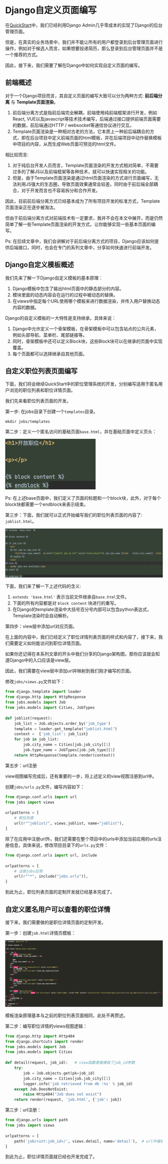# Django自定义页面编写

在[QuickStart](./quickstart.md)中，我们已经利用Django Admin几乎零成本的实现了Django的后台管理页面。

但是，在真实的业务场景中，我们并不能让所有的用户都登录到后台管理页面进行操作，例如对于候选人而言，如果想要投递简历，那么登录到后台管理页面并不是一个推荐的方式。

因此，接下来，我们需要了解在Django中如何实现自定义页面的编写。


## 前端概述

对于一个Django项目而言，其自定义页面的编写大致可以分为两种方式: **前后端分离** 与 **Template页面渲染**。

1. 前后端分离方式是指前后端完全解耦，前端使用纯前端框架进行开发，例如React, VUE以及javascript等技术技术编写，后端通过接口提供前端页面需要的数据，前后端通过HTTP / websocket等通信协议进行交互。
2. Template页面渲染是一种相对古老的方法，它本质上一种前后端耦合的方式，即在后台项目中定义前端页面的html模板，并在后端项目中动作替换模板中项目的内容，从而生成Web页面可预览的html文件。

相比较而言:

1. 对于纯后台开发人员而言，Template页面渲染的开发方式相对简单，不需要过多的了解JS以及前端框架等各种技术，就可以快速实现相关的功能。
2. 但是，由于Template页面渲染是通过html页面渲染的方式进行页面编写，无法利用JS强大的生态圈，导致页面效果通常会较差。同时由于前后端全部耦合，对于开发而言也不容易拆分和合作开发。

因此，目前前后端分离方式已经基本成为了所有项目开发的标准方式，Template页面渲染正在逐步被淘汰。

但由于前后端分离方式对前端技术有一定要求，我并不会在本文中展开，而是仍然简单了解一些Template页面渲染的开发方式，让你能够实现一些基本页面的编写。

Ps: 在后续文章中，我们会讲解对于前后端分离方式的项目，Django应该如何提供后端接口，同时，也会在专门的系列文章中，分享如何快速进行前端开发。

## Django自定义模板概述

我们先来了解一下Django自定义模板的基本原理：

1. Django模板中包含了输出html页面中的静态部分的内容。
2. 模块里面的动态内容会在运行的过程中被动态的替换。
3. 在views中指定每个URL使用哪个模板来进行数据渲染，并传入用户替换动态内容的数据。


Django的自定义模板的一大特性是支持继承，具体来说：

1. Django中允许定义一个骨架模板，在骨架模板中可以包含站点的公共元素，例如头部导航、菜单栏、尾部链接等。
2. 同时，骨架模板中还可以定义Block块，这些Block块可以在继承的页面中实现覆盖。
3. 每个页面都可以选择继承自其他页面。

## 自定义职位列表页面编写

下面，我们将会继续QuickStart中的职位管理系统的开发，分别编写适用于匿名用户浏览的职位列表和职位详情页面。

我们先来看职位列表页面的开发。

第一步: 在jobs目录下创建一个`templates`目录。

```shell
mkdir jobs/templates
```

第二步：定义一个匿名访问的基础页面`base.html`，并在基础页面中定义页头：

![code1](./pictures/code1.png)

Ps: 在上述base页面中，我们定义了页面的标题和一个block块，此外，对于每个block块都需要一个endblock来表示结束。

第三步：下面，我们就可以正式开始编写我们的职位列表页面的内容了: `joblist.html`。

![code2](./pictures/code2.png)

下面，我们来了解一下上述代码的含义:

1. `extends 'base.html'` 表示当前文件继承自`base.html`文件。
2. 下面的所有内容都是对 `block content` 块进行的重写。
3. 在Django的template渲染中大括号百分号内部可以包含python表达式，Template渲染时会自动解析。

第四步：view层中添加url对应页面。

在上面的内容中，我们已经定义了职位详情列表页面的样式和内容了，接下来，我们需要定义如何能访问到职位详情页面。

如果你还记得在本系列文章的开头中我们分享的Django架构图，那你应该就会知道Django中的入口应该是view层。

因此，我们需要在view层中添加url并映射到我们刚才编写的页面。

修改`jobs/views.py`文件如下：

```python
from django.template import loader
from django.http import HttpResponse
from jobs.models import Job
from jobs.models import Cities, JobTypes

def joblist(request):
    job_list = Job.objects.order_by('job_type')
    template = loader.get_template("joblist.html")
    context =  {'job_list': job_list}
    for job in job_list:
        job.city_name = Cities[job.job_city][1]
        job.type_name = JobTypes[job.job_type][1]
    return HttpResponse(template.render(context))
```

第五步：url注册

view视图编写完成后，还有重要的一步，将上述定义的view视图注册到url中。

创建`jobs/urls.py`文件，编写内容如下：

```python
from django.conf.urls import url
from jobs import views

urlpatterns = [
    # 职位列表
    url(r"^joblist/", views.joblist, name="joblist"),
]
```

除了在应用中注册url外，我们还需要在整个项目中的urls中添加当前应用的urls注册信息，具体来说，修改项目目录下的`urls.py`文件：

```python
from django.conf.urls import url, include

urlpatterns = [
    # 注册jobs应用
    url(r"^*", include("jobs.urls")),
]
```

到此为止，职位列表页面的定制开发就已经基本完成了。

## 自定义匿名用户可以查看的职位详情

接下来，我们需要做的是职位详情页面的定制开发。

第一步：创建`job.html`详情页模板：

![code3](./pictures/code3.png)

模板渲染原理基本与之前的职位列表页面相同，此处不再赘述。

第二步：编写职位详情的views视图逻辑：

```python
from django.http import Http404
from django.shortcuts import render
from jobs.models import Job
from jobs.models import Cities

def detail(request, job_id):   # view函数直接接收了job_id参数
    try:
        job = Job.objects.get(pk=job_id)
        job.city_name = Cities[job.job_city][1]
        logger.info('job retrieved from db :%s' % job_id)
    except Job.DoesNotExist:
        raise Http404("Job does not exist")
    return render(request, 'job.html', {'job': job})
```

第三步：url注册：

```python
from django.urls import path
from jobs import views

urlpatterns = [
    path('job/<int:job_id>/', views.detail, name='detail'),  # url中接收参数
]
```

到此为止，职位详情页面就已经也开发完成了。
